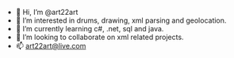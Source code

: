 - 👋 Hi, I’m @art22art
- 👀 I’m interested in drums, drawing, xml parsing and geolocation.
- 🌱 I’m currently learning c#, .net, sql and java.
- 💞️ I’m looking to collaborate on xml related projects.
- 📫 art22art@live.com

<!---
art22art/art22art is a ✨ special ✨ repository because its `README.md` (this file) appears on your GitHub profile.
You can click the Preview link to take a look at your changes.
--->
